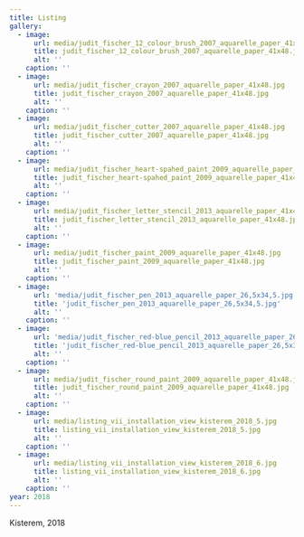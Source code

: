 ```yaml
---
title: Listing
gallery:
  - image:
      url: media/judit_fischer_12_colour_brush_2007_aquarelle_paper_41x48.jpg
      title: judit_fischer_12_colour_brush_2007_aquarelle_paper_41x48.jpg
      alt: ''
    caption: ''
  - image:
      url: media/judit_fischer_crayon_2007_aquarelle_paper_41x48.jpg
      title: judit_fischer_crayon_2007_aquarelle_paper_41x48.jpg
      alt: ''
    caption: ''
  - image:
      url: media/judit_fischer_cutter_2007_aquarelle_paper_41x48.jpg
      title: judit_fischer_cutter_2007_aquarelle_paper_41x48.jpg
      alt: ''
    caption: ''
  - image:
      url: media/judit_fischer_heart-spahed_paint_2009_aquarelle_paper_41x48.jpg
      title: judit_fischer_heart-spahed_paint_2009_aquarelle_paper_41x48.jpg
      alt: ''
    caption: ''
  - image:
      url: media/judit_fischer_letter_stencil_2013_aquarelle_paper_41x48.jpg
      title: judit_fischer_letter_stencil_2013_aquarelle_paper_41x48.jpg
      alt: ''
    caption: ''
  - image:
      url: media/judit_fischer_paint_2009_aquarelle_paper_41x48.jpg
      title: judit_fischer_paint_2009_aquarelle_paper_41x48.jpg
      alt: ''
    caption: ''
  - image:
      url: 'media/judit_fischer_pen_2013_aquarelle_paper_26,5x34,5.jpg'
      title: 'judit_fischer_pen_2013_aquarelle_paper_26,5x34,5.jpg'
      alt: ''
    caption: ''
  - image:
      url: 'media/judit_fischer_red-blue_pencil_2013_aquarelle_paper_26,5x34,5.jpg'
      title: 'judit_fischer_red-blue_pencil_2013_aquarelle_paper_26,5x34,5.jpg'
      alt: ''
    caption: ''
  - image:
      url: media/judit_fischer_round_paint_2009_aquarelle_paper_41x48.jpg
      title: judit_fischer_round_paint_2009_aquarelle_paper_41x48.jpg
      alt: ''
    caption: ''
  - image:
      url: media/listing_vii_installation_view_kisterem_2018_5.jpg
      title: listing_vii_installation_view_kisterem_2018_5.jpg
      alt: ''
    caption: ''
  - image:
      url: media/listing_vii_installation_view_kisterem_2018_6.jpg
      title: listing_vii_installation_view_kisterem_2018_6.jpg
      alt: ''
    caption: ''
year: 2018
---
```


Kisterem, 2018
